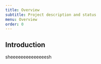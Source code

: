 ```yaml
---
title: Overview 
subtitle: Project description and status
menu: Overview
order: 0
---
```

## Introduction 
sheeeeeeeeeeeeeesh
